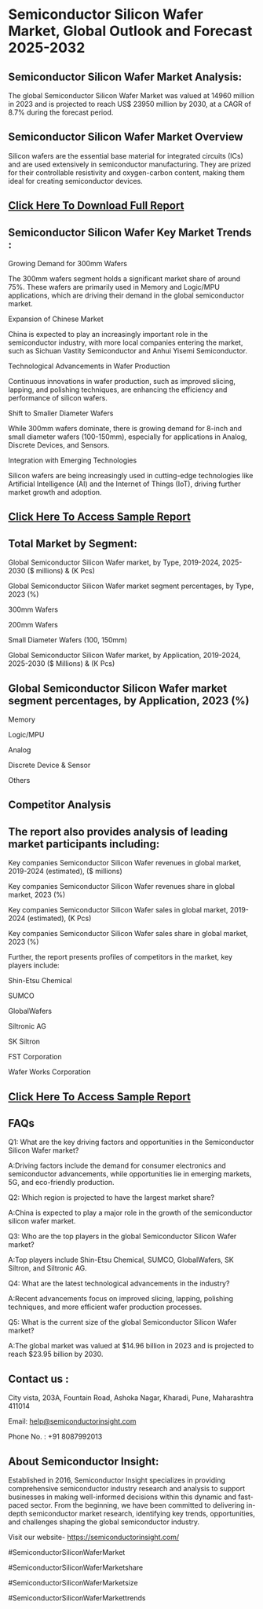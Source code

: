 Semiconductor Silicon Wafer Market, Global Outlook and Forecast 2025-2032
=
Semiconductor Silicon Wafer Market Analysis:
-
The global Semiconductor Silicon Wafer Market was valued at 14960 million in 2023 and is projected to reach US$ 23950 million by 2030, at a CAGR of 8.7% during the forecast period.

Semiconductor Silicon Wafer Market Overview
-
Silicon wafers are the essential base material for integrated circuits (ICs) and are used extensively in semiconductor manufacturing. They are prized for their controllable resistivity and oxygen-carbon content, making them ideal for creating semiconductor devices.


[Click Here To Download Full Report](https://semiconductorinsight.com/report/semiconductor-silicon-wafer-market/)
-

Semiconductor Silicon Wafer Key Market Trends  :
-
Growing Demand for 300mm Wafers

The 300mm wafers segment holds a significant market share of around 75%. These wafers are primarily used in Memory and Logic/MPU applications, which are driving their demand in the global semiconductor market.

Expansion of Chinese Market

China is expected to play an increasingly important role in the semiconductor industry, with more local companies entering the market, such as Sichuan Vastity Semiconductor and Anhui Yisemi Semiconductor.

Technological Advancements in Wafer Production

Continuous innovations in wafer production, such as improved slicing, lapping, and polishing techniques, are enhancing the efficiency and performance of silicon wafers.

Shift to Smaller Diameter Wafers

While 300mm wafers dominate, there is growing demand for 8-inch and small diameter wafers (100-150mm), especially for applications in Analog, Discrete Devices, and Sensors.

Integration with Emerging Technologies

Silicon wafers are being increasingly used in cutting-edge technologies like Artificial Intelligence (AI) and the Internet of Things (IoT), driving further market growth and adoption.


[Click Here To Access Sample Report](https://semiconductorinsight.com/download-sample-report/?product_id=92834)
-

Total Market by Segment:
-
Global Semiconductor Silicon Wafer market, by Type, 2019-2024, 2025-2030 ($ millions) & (K Pcs)

Global Semiconductor Silicon Wafer market segment percentages, by Type, 2023 (%)

300mm Wafers

200mm Wafers

Small Diameter Wafers (100, 150mm)

Global Semiconductor Silicon Wafer market, by Application, 2019-2024, 2025-2030 ($ Millions) & (K Pcs)

Global Semiconductor Silicon Wafer market segment percentages, by Application, 2023 (%)
-
Memory

Logic/MPU

Analog

Discrete Device & Sensor

Others

Competitor Analysis
-
The report also provides analysis of leading market participants including:
-
Key companies Semiconductor Silicon Wafer revenues in global market, 2019-2024 (estimated), ($ millions)

Key companies Semiconductor Silicon Wafer revenues share in global market, 2023 (%)

Key companies Semiconductor Silicon Wafer sales in global market, 2019-2024 (estimated), (K Pcs)

Key companies Semiconductor Silicon Wafer sales share in global market, 2023 (%)

Further, the report presents profiles of competitors in the market, key players include:

Shin-Etsu Chemical

SUMCO

GlobalWafers

Siltronic AG

SK Siltron

FST Corporation

Wafer Works Corporation


[Click Here To Access Sample Report](https://semiconductorinsight.com/download-sample-report/?product_id=92834)
-

FAQs
-
Q1: What are the key driving factors and opportunities in the Semiconductor Silicon Wafer market?

A:Driving factors include the demand for consumer electronics and semiconductor advancements, while opportunities lie in emerging markets, 5G, and eco-friendly production.

Q2: Which region is projected to have the largest market share?

A:China is expected to play a major role in the growth of the semiconductor silicon wafer market.

Q3: Who are the top players in the global Semiconductor Silicon Wafer market?

A:Top players include Shin-Etsu Chemical, SUMCO, GlobalWafers, SK Siltron, and Siltronic AG.

Q4: What are the latest technological advancements in the industry?

A:Recent advancements focus on improved slicing, lapping, polishing techniques, and more efficient wafer production processes.

Q5: What is the current size of the global Semiconductor Silicon Wafer market?

A:The global market was valued at $14.96 billion in 2023 and is projected to reach $23.95 billion by 2030.


Contact us :
-
City vista, 203A, Fountain Road, Ashoka Nagar, Kharadi, Pune, Maharashtra 411014

Email: help@semiconductorinsight.com

Phone No. : +91 8087992013

 
About Semiconductor Insight:
-
Established in 2016, Semiconductor Insight specializes in providing comprehensive semiconductor industry research and analysis to support businesses in making well-informed decisions within this dynamic and fast-paced sector. From the beginning, we have been committed to delivering in-depth semiconductor market research, identifying key trends, opportunities, and challenges shaping the global semiconductor industry.

Visit our website- https://semiconductorinsight.com/

#SemiconductorSiliconWaferMarket 

#SemiconductorSiliconWaferMarketshare

#SemiconductorSiliconWaferMarketsize

#SemiconductorSiliconWaferMarkettrends 
